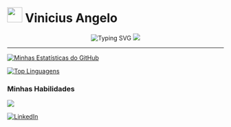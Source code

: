 # <img src="https://media.giphy.com/media/hvRJCLFzcasrR4ia7z/giphy.gif" width="35"> Vinicius Angelo

<div align="center">
  
  <img src="https://readme-typing-svg.herokuapp.com?font=Fira+Code&size=28&duration=3000&pause=1000&color=00D9FF&center=true&vCenter=true&multiline=true&width=600&height=120&lines=🚀+Desenvolvedor+Full+Stack;💡+Criador+de+Soluções+Inovadoras;🌟+Transformando+Ideias+em+Realidade" alt="Typing SVG" />

  <img src="https://user-images.githubusercontent.com/73097560/115834477-dbab4500-a447-11eb-908a-139a6edaec5c.gif">
  
</div>

---

[![Minhas Estatísticas do GitHub](https://github-readme-stats.vercel.app/api?username=ViniciusAngelo&show_icons=true&theme=radical)](https://github.com/anuraghazra/github-readme-stats)

[![Top Linguagens](https://github-readme-stats.vercel.app/api/top-langs/?username=ViniciusAngelo&layout=compact&theme=radical)](https://github.com/anuraghazra/github-readme-stats)

### Minhas Habilidades

<p align="left">
  <img src="https://skillicons.dev/icons?i=html,css,js,react,nodejs,python,docker" />
</p>

[![LinkedIn](https://img.shields.io/badge/LinkedIn-0077B5?style=for-the-badge&logo=linkedin&logoColor=white)](https://www.linkedin.com/in/viniciusgangelo/)


